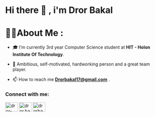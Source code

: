 # Hi there 👋 , i'm Dror Bakal

# 🙋‍♂️About Me :
- 🎓 I’m currently 3rd year Computer Science student at **HIT - Holon Institute Of Technology**.

- 💪 Ambitious, self-motivated, hardworking person and a great team player.

- 📫 How to reach me **Drorbakal17@gmail.com** .

<h3 align="left">Connect with me:</h3>
<p align="left">
<a href="https://www.linkedin.com/in/dror-bakal-23a6a5275/" target="blank"><img align="center" src="https://raw.githubusercontent.com/rahuldkjain/github-profile-readme-generator/master/src/images/icons/Social/linked-in-alt.svg" alt="dror-bakal" height="30" width="40" /></a>
<a href="https://www.facebook.com/dror.bakal.7/" target="blank"><img align="center" src="https://raw.githubusercontent.com/rahuldkjain/github-profile-readme-generator/master/src/images/icons/Social/facebook.svg" alt="dror.bakal" height="30" width="40" /></a>
<a href="https://www.instagram.com/drorbakal12/" target="blank"><img align="center" src="https://raw.githubusercontent.com/rahuldkjain/github-profile-readme-generator/master/src/images/icons/Social/instagram.svg" alt="drorbakal12" height="30" width="40" /></a>
</p>
